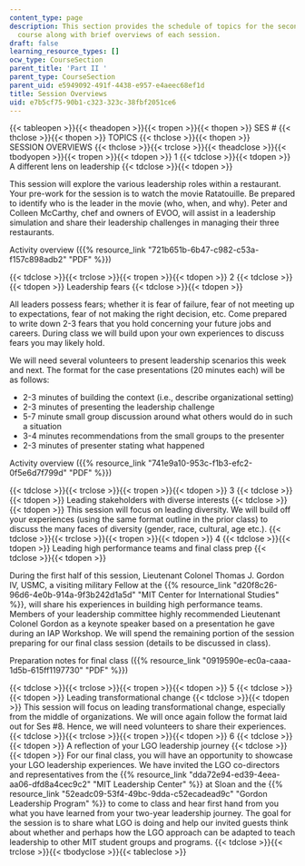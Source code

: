 ```yaml
---
content_type: page
description: This section provides the schedule of topics for the second part of the
  course along with brief overviews of each session.
draft: false
learning_resource_types: []
ocw_type: CourseSection
parent_title: 'Part II '
parent_type: CourseSection
parent_uid: e5949092-491f-4438-e957-e4aeec68ef1d
title: Session Overviews
uid: e7b5cf75-90b1-c323-323c-38fbf2051ce6
---
```

{{< tableopen >}}{{< theadopen >}}{{< tropen >}}{{< thopen >}}
SES #
{{< thclose >}}{{< thopen >}}
TOPICS
{{< thclose >}}{{< thopen >}}
SESSION OVERVIEWS
{{< thclose >}}{{< trclose >}}{{< theadclose >}}{{< tbodyopen >}}{{< tropen >}}{{< tdopen >}}
1
{{< tdclose >}}{{< tdopen >}}
A different lens on leadership
{{< tdclose >}}{{< tdopen >}}

This session will explore the various leadership roles within a restaurant. Your pre-work for the session is to watch the movie Ratatouille. Be prepared to identify who is the leader in the movie (who, when, and why). Peter and Colleen McCarthy, chef and owners of EVOO, will assist in a leadership simulation and share their leadership challenges in managing their three restaurants.

Activity overview ({{% resource_link "721b651b-6b47-c982-c53a-f157c898adb2" "PDF" %}})

{{< tdclose >}}{{< trclose >}}{{< tropen >}}{{< tdopen >}}
2
{{< tdclose >}}{{< tdopen >}}
Leadership fears
{{< tdclose >}}{{< tdopen >}}

All leaders possess fears; whether it is fear of failure, fear of not meeting up to expectations, fear of not making the right decision, etc. Come prepared to write down 2-3 fears that you hold concerning your future jobs and careers. During class we will build upon your own experiences to discuss fears you may likely hold.

We will need several volunteers to present leadership scenarios this week and next. The format for the case presentations (20 minutes each) will be as follows:

- 2-3 minutes of building the context (i.e., describe organizational setting)
- 2-3 minutes of presenting the leadership challenge
- 5-7 minute small group discussion around what others would do in such a situation
- 3-4 minutes recommendations from the small groups to the presenter
- 2-3 minutes of presenter stating what happened

Activity overview ({{% resource_link "741e9a10-953c-f1b3-efc2-0f5e6d7f799d" "PDF" %}})

{{< tdclose >}}{{< trclose >}}{{< tropen >}}{{< tdopen >}}
3
{{< tdclose >}}{{< tdopen >}}
Leading stakeholders with diverse interests
{{< tdclose >}}{{< tdopen >}}
This session will focus on leading diversity. We will build off your experiences (using the same format outline in the prior class) to discuss the many faces of diversity (gender, race, cultural, age etc.).
{{< tdclose >}}{{< trclose >}}{{< tropen >}}{{< tdopen >}}
4
{{< tdclose >}}{{< tdopen >}}
Leading high performance teams and final class prep
{{< tdclose >}}{{< tdopen >}}

During the first half of this session, Lieutenant Colonel Thomas J. Gordon IV, USMC, a visiting military Fellow at the {{% resource_link "d20f8c26-96d6-4e0b-914a-9f3b242d1a5d" "MIT Center for International Studies" %}}, will share his experiences in building high performance teams. Members of your leadership committee highly recommended Lieutenant Colonel Gordon as a keynote speaker based on a presentation he gave during an IAP Workshop. We will spend the remaining portion of the session preparing for our final class session (details to be discussed in class).

Preparation notes for final class ({{% resource_link "0919590e-ec0a-caaa-1d5b-615ff1197730" "PDF" %}})

{{< tdclose >}}{{< trclose >}}{{< tropen >}}{{< tdopen >}}
5
{{< tdclose >}}{{< tdopen >}}
Leading transformational change
{{< tdclose >}}{{< tdopen >}}
This session will focus on leading transformational change, especially from the middle of organizations. We will once again follow the format laid out for Ses #8. Hence, we will need volunteers to share their experiences.
{{< tdclose >}}{{< trclose >}}{{< tropen >}}{{< tdopen >}}
6
{{< tdclose >}}{{< tdopen >}}
A reflection of your LGO leadership journey
{{< tdclose >}}{{< tdopen >}}
For our final class, you will have an opportunity to showcase your LGO leadership experiences. We have invited the LGO co-directors and representatives from the {{% resource_link "dda72e94-ed39-4eea-aa06-dfd8a4cec9c2" "MIT Leadership Center" %}} at Sloan and the {{% resource_link "52eadc09-53f4-49bc-9dda-c52ecadead9c" "Gordon Leadership Program" %}} to come to class and hear first hand from you what you have learned from your two-year leadership journey. The goal for the session is to share what LGO is doing and help our invited guests think about whether and perhaps how the LGO approach can be adapted to teach leadership to other MIT student groups and programs.
{{< tdclose >}}{{< trclose >}}{{< tbodyclose >}}{{< tableclose >}}